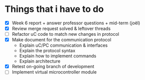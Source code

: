 # Things that i have to do

- [x] Week 6 report + answer professor questions + mid-term (joël)
- [x] Review merge request solved & leftover threads
- [ ] Refactor uC code to match new changes in protocol
- [x] Make document for the communication protocol
	- Explain uC/PC communication & interfaces
	- Explain the protocol syntax
	- Explain how to implement commands
	- Explain architecture
- [x] Retest on-going branch of development
- [ ] Implement virtual microcontroller module